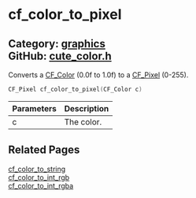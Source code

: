 [//]: # (This file is automatically generated by Cute Framework's docs parser.)
[//]: # (Do not edit this file by hand!)
[//]: # (See: https://github.com/RandyGaul/cute_framework/blob/master/samples/docs_parser.cpp)
[](../header.md ':include')

# cf_color_to_pixel

Category: [graphics](/api_reference?id=graphics)  
GitHub: [cute_color.h](https://github.com/RandyGaul/cute_framework/blob/master/include/cute_color.h)  
---

Converts a [CF_Color](/graphics/cf_color.md) (0.0f to 1.0f) to a [CF_Pixel](/graphics/cf_pixel.md) (0-255).

```cpp
CF_Pixel cf_color_to_pixel(CF_Color c)
```

Parameters | Description
--- | ---
c | The color.

## Related Pages

[cf_color_to_string](/graphics/cf_color_to_string.md)  
[cf_color_to_int_rgb](/graphics/cf_color_to_int_rgb.md)  
[cf_color_to_int_rgba](/graphics/cf_color_to_int_rgba.md)  
